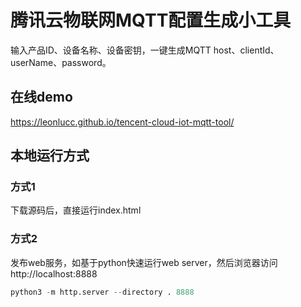 # 腾讯云物联网MQTT配置生成小工具
输入产品ID、设备名称、设备密钥，一键生成MQTT host、clientId、userName、password。

## 在线demo
https://leonlucc.github.io/tencent-cloud-iot-mqtt-tool/

## 本地运行方式
### 方式1
下载源码后，直接运行index.html
### 方式2
发布web服务，如基于python快速运行web server，然后浏览器访问http://localhost:8888
``` python
python3 -m http.server --directory . 8888
```
